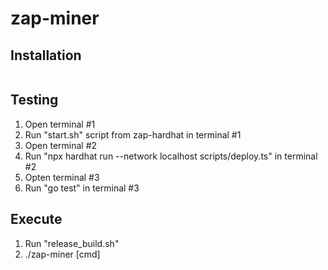 # zap-miner

## Installation

```bash
```

## Testing

1) Open terminal #1 
2) Run "start.sh" script from zap-hardhat in terminal #1
3) Open terminal #2
4) Run "npx hardhat run --network localhost scripts/deploy.ts" in terminal #2
5) Opten terminal #3
6) Run "go test" in terminal #3

## Execute
1) Run "release_build.sh"
2) ./zap-miner [cmd]